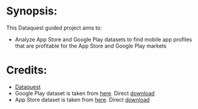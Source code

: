 # Synopsis:
This Dataquest guided project aims to:
* Analyze App Store and Google Play datasets to find mobile app profiles that are profitable for the App Store and Google Play markets

# Credits:
* [Dataquest](https://www.dataquest.io/)
* Google Play dataset is taken from [here](https://www.kaggle.com/lava18/google-play-store-apps). Direct [download](https://dq-content.s3.amazonaws.com/350/googleplaystore.csv)
* App Store dataset is taken from [here](https://www.kaggle.com/ramamet4/app-store-apple-data-set-10k-apps). Direct [download](https://dq-content.s3.amazonaws.com/350/AppleStore.csv)